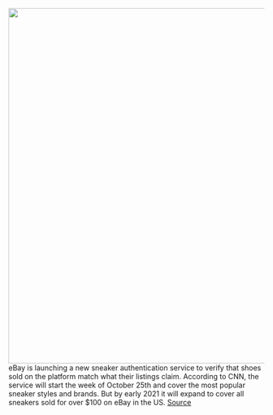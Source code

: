 <img src='https://cdn.vox-cdn.com/thumbor/lvgznA4WgnfzV4WFnzpMZPiwSUM=/0x0:1616x909/1200x800/filters:focal(679x326:937x584)/cdn.vox-cdn.com/uploads/chorus_image/image/67622259/Ebay_Sneakers.0.jpg' width='700px' /><br/>
eBay is launching a new sneaker authentication service to verify that shoes sold on the platform match what their listings claim. According to CNN, the service will start the week of October 25th and cover the most popular sneaker styles and brands. But by early 2021 it will expand to cover all sneakers sold for over $100 on eBay in the US.
<a href='https://www.theverge.com/2020/10/13/21514028/ebay-sneaker-con-authentication-100-guarantee-fake-counterfeit-limited-edition'> Source <a/>